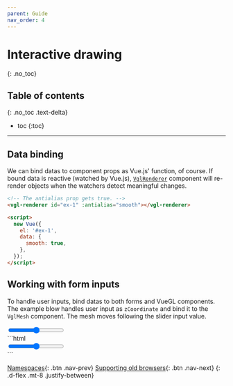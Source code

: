 ```yaml
---
parent: Guide
nav_order: 4
---
```


# Interactive drawing
{: .no_toc}

## Table of contents
{: .no_toc .text-delta}

* toc
{:toc}

---

## Data binding
We can bind datas to component props as Vue.js' function, of course. If bound data
is reactive (watched by Vue.js), [`VglRenderer`](/components/renderers/vgl-renderer)
component will re-render objects when the watchers detect meaningful changes.

```html
<!-- The antialias prop gets true. -->
<vgl-renderer id="ex-1" :antialias="smooth"></vgl-renderer>

<script>
  new Vue({
    el: '#ex-1',
    data: {
      smooth: true,
    },
  });
</script>
```

## Working with form inputs
To handle user inputs, bind datas to both forms and VueGL components. The example
blow handles user input as `zCoordinate` and bind it to the `VglMesh` component.
The mesh moves following the slider input value.

<div class="code-example">
  <code-example2 inline-template>
    <div class="max-width-1-2">
      <div class="aspect-1618-1000">
        <vgl-renderer>
          <vgl-sphere-geometry name="sphere"></vgl-sphere-geometry>
          <vgl-scene>
            <vgl-mesh :position="`0 0 ${zCoordinate}`" geometry="sphere"></vgl-mesh>
          </vgl-scene>
          <vgl-perspective-camera orbit-position="10 0 0"></vgl-perspective-camera>
        </vgl-renderer>
      </div>
      <input type="range" v-model="zCoordinate" min="-5" max="5">
    </div>
  </code-example2>
  <script>
    Vue.component('CodeExample2', {
      data: () => ({ zCoordinate: 0 }),
    });
  </script>
</div>
```html
<div id="ex-2">
  <vgl-renderer>
    <vgl-sphere-geometry name="sphere"></vgl-sphere-geometry>
    <vgl-scene>
      <!-- Re-rendering will be triggered when zCoordinate changes. -->
      <vgl-mesh :position="`0 0 ${zCoordinate}`" geometry="sphere"></vgl-mesh>
    </vgl-scene>
    <vgl-perspective-camera orbit-position="10 0 0"></vgl-perspective-camera>
  </vgl-renderer>
  <!-- User can handles zCoordinate via this range input. -->
  <input type="range" v-model="zCoordinate" min="-5" max="5">
</div>
<script>
  new Vue({
    el: '#ex-2',
    data: {
      zCoordinate: 0,
    },
  });
</script>
```

[Namespaces](namespaces){: .btn .nav-prev}
[Supporting old browsers](supporting-old-browsers){: .btn .nav-next}
{: .d-flex .mt-8 .justify-between}
